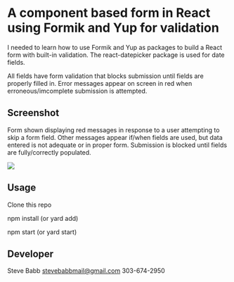 # A component based form in React using Formik and Yup for validation

I needed to learn how to use Formik and Yup as packages to build a React form with built-in validation.  The react-datepicker package is used for date fields.

All fields have form validation that blocks submission until fields are properly filled in.  Error messages appear on screen in red when erroneous/imcomplete submission is attempted.

## Screenshot

Form shown displaying red messages in response to a user attempting to skip a form field.  Other messages appear if/when fields are used, but data entered is not adequate or in proper form.  Submission is blocked until fields are fully/correctly populated.

![](https://github.com/verusbabb/react-formik/blob/main/public/form_screenshot.png)

## Usage

Clone this repo

npm install (or yard add)

npm start (or yard start)

## Developer

Steve Babb
stevebabbmail@gmail.com
303-674-2950
